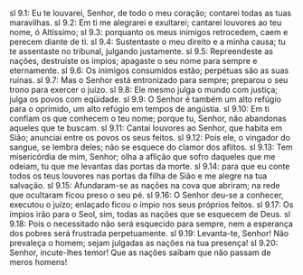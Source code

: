 sl 9.1: Eu te louvarei, Senhor, de todo o meu coração; contarei todas as tuas maravilhas.
sl 9.2: Em ti me alegrarei e exultarei; cantarei louvores ao teu nome, ó Altíssimo;
sl 9.3: porquanto os meus inimigos retrocedem, caem e perecem diante de ti.
sl 9.4: Sustentaste o meu direito e a minha causa; tu te assentaste no tribunal, julgando justamente.
sl 9.5: Repreendeste as nações, destruíste os ímpios; apagaste o seu nome para sempre e eternamente.
sl 9.6: Os inimigos consumidos estão; perpétuas são as suas ruínas.
sl 9.7: Mas o Senhor está entronizado para sempre; preparou o seu trono para exercer o juízo.
sl 9.8: Ele mesmo julga o mundo com justiça; julga os povos com eqüidade.
sl 9.9: O Senhor é também um alto refúgio para o oprimido, um alto refúgio em tempos de angústia.
sl 9.10: Em ti confiam os que conhecem o teu nome; porque tu, Senhor, não abandonas aqueles que te buscam.
sl 9.11: Cantai louvores ao Senhor, que habita em Sião; anunciai entre os povos os seus feitos.
sl 9.12: Pois ele, o vingador do sangue, se lembra deles; não se esquece do clamor dos aflitos.
sl 9.13: Tem misericórdia de mim, Senhor; olha a aflição que sofro daqueles que me odeiam, tu que me levantas das portas da morte.
sl 9.14: para que eu conte todos os teus louvores nas portas da filha de Sião e me alegre na tua salvação.
sl 9.15: Afundaram-se as nações na cova que abriram; na rede que ocultaram ficou preso o seu pé.
sl 9.16: O Senhor deu-se a conhecer, executou o juízo; enlaçado ficou o ímpio nos seus próprios feitos.
sl 9.17: Os ímpios irão para o Seol, sim, todas as nações que se esquecem de Deus.
sl 9.18: Pois o necessitado não será esquecido para sempre, nem a esperança dos pobres será frustrada perpetuamente.
sl 9.19: Levanta-te, Senhor! Não prevaleça o homem; sejam julgadas as nações na tua presença!
sl 9.20: Senhor, incute-lhes temor! Que as nações saibam que não passam de meros homens!
